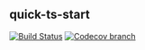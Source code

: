 ## quick-ts-start
[![Build Status](https://img.shields.io/travis/com/scriptchao/quick-ts-start/master?logo=travis)](https://travis-ci.com/scriptchao/quick-ts-start)
[![Codecov branch](https://img.shields.io/codecov/c/github/scriptchao/quick-ts-start/master?logo=codecov)](https://codecov.io/gh/scriptchao/quick-ts-start)
